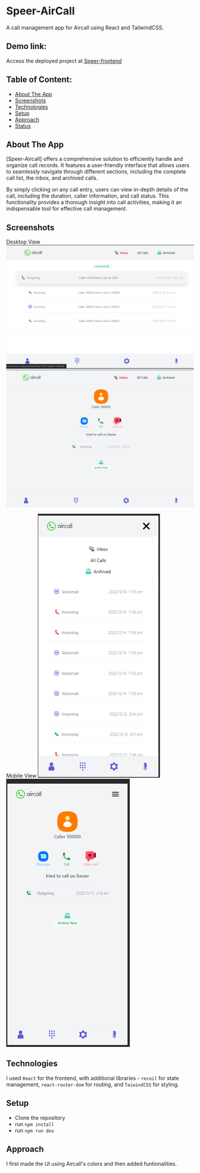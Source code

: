 # Speer-AirCall
A call management app for Aircall using React and TailwindCSS.

## Demo link:
Access the deployed project at [Speer-frontend](https://speertechnologies-frontend.vercel.app/)

## Table of Content:

- [About The App](#about-the-app)
- [Screenshots](#screenshots)
- [Technologies](#technologies)
- [Setup](#setup)
- [Approach](#approach)
- [Status](#status)

## About The App
[Speer-Aircall] offers a comprehensive solution to efficiently handle and organize call records. It features a user-friendly interface that allows users to seamlessly navigate through different sections, including the complete call list, the inbox, and archived calls. 

By simply clicking on any call entry, users can view in-depth details of the call, including the duration, caller information, and call status. This functionality provides a thorough insight into call activities, making it an indispensable tool for effective call management.

## Screenshots
Desktop View 
![Inbox-Desktop](src/assets/inboxDesktop.png)
![CallDetails-Desktop](src/assets/detailsDesktop.png)


Mobile View 
![Inbox-Mobile](src/assets/inboxMobile.png)
![CallDetails-Mobile](src/assets/detailsMob.png)



## Technologies
I used `React` for the frontend, with additional libraries - `recoil` for state management, `react-router-dom` for routing, and `TaiwindCSS` for styling.

## Setup
- Clone the repository
- run `npm install`
- run `npm run dev`

## Approach
I first made the UI using Aircall's colors and then added funtionalities. 

